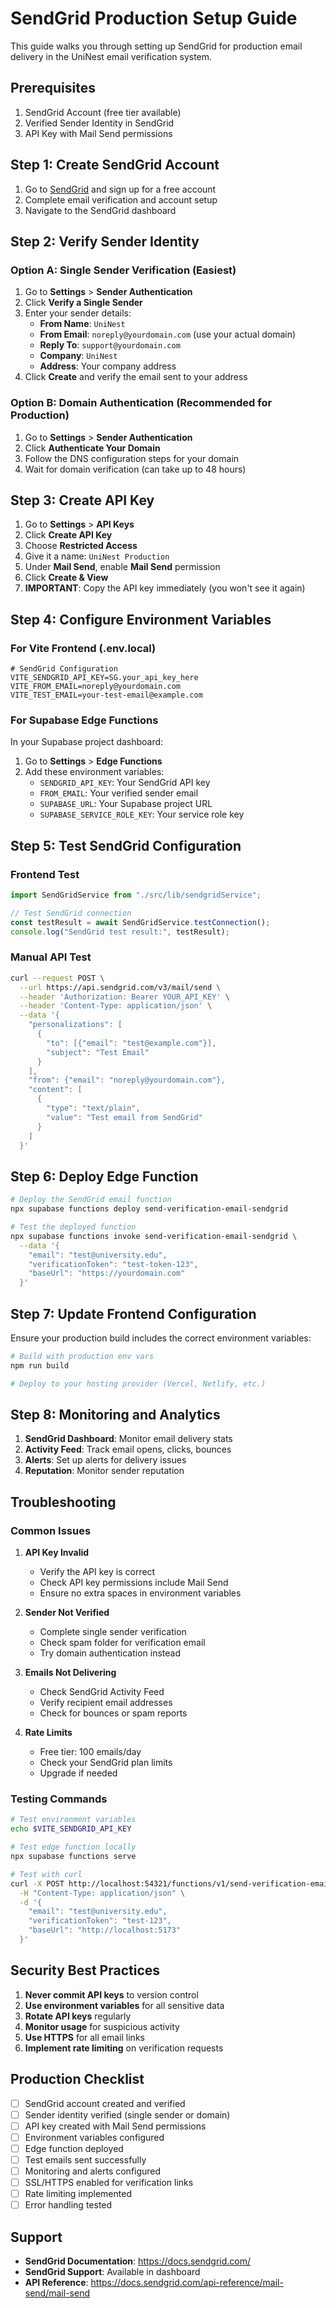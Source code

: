 # SendGrid Production Setup Guide

This guide walks you through setting up SendGrid for production email delivery in the UniNest email verification system.

## Prerequisites

1. SendGrid Account (free tier available)
2. Verified Sender Identity in SendGrid
3. API Key with Mail Send permissions

## Step 1: Create SendGrid Account

1. Go to [SendGrid](https://sendgrid.com/) and sign up for a free account
2. Complete email verification and account setup
3. Navigate to the SendGrid dashboard

## Step 2: Verify Sender Identity

### Option A: Single Sender Verification (Easiest)

1. Go to **Settings** > **Sender Authentication**
2. Click **Verify a Single Sender**
3. Enter your sender details:
   - **From Name**: `UniNest`
   - **From Email**: `noreply@yourdomain.com` (use your actual domain)
   - **Reply To**: `support@yourdomain.com`
   - **Company**: `UniNest`
   - **Address**: Your company address
4. Click **Create** and verify the email sent to your address

### Option B: Domain Authentication (Recommended for Production)

1. Go to **Settings** > **Sender Authentication**
2. Click **Authenticate Your Domain**
3. Follow the DNS configuration steps for your domain
4. Wait for domain verification (can take up to 48 hours)

## Step 3: Create API Key

1. Go to **Settings** > **API Keys**
2. Click **Create API Key**
3. Choose **Restricted Access**
4. Give it a name: `UniNest Production`
5. Under **Mail Send**, enable **Mail Send** permission
6. Click **Create & View**
7. **IMPORTANT**: Copy the API key immediately (you won't see it again)

## Step 4: Configure Environment Variables

### For Vite Frontend (.env.local)

```env
# SendGrid Configuration
VITE_SENDGRID_API_KEY=SG.your_api_key_here
VITE_FROM_EMAIL=noreply@yourdomain.com
VITE_TEST_EMAIL=your-test-email@example.com
```

### For Supabase Edge Functions

In your Supabase project dashboard:

1. Go to **Settings** > **Edge Functions**
2. Add these environment variables:
   - `SENDGRID_API_KEY`: Your SendGrid API key
   - `FROM_EMAIL`: Your verified sender email
   - `SUPABASE_URL`: Your Supabase project URL
   - `SUPABASE_SERVICE_ROLE_KEY`: Your service role key

## Step 5: Test SendGrid Configuration

### Frontend Test

```typescript
import SendGridService from "./src/lib/sendgridService";

// Test SendGrid connection
const testResult = await SendGridService.testConnection();
console.log("SendGrid test result:", testResult);
```

### Manual API Test

```bash
curl --request POST \
  --url https://api.sendgrid.com/v3/mail/send \
  --header 'Authorization: Bearer YOUR_API_KEY' \
  --header 'Content-Type: application/json' \
  --data '{
    "personalizations": [
      {
        "to": [{"email": "test@example.com"}],
        "subject": "Test Email"
      }
    ],
    "from": {"email": "noreply@yourdomain.com"},
    "content": [
      {
        "type": "text/plain",
        "value": "Test email from SendGrid"
      }
    ]
  }'
```

## Step 6: Deploy Edge Function

```bash
# Deploy the SendGrid email function
npx supabase functions deploy send-verification-email-sendgrid

# Test the deployed function
npx supabase functions invoke send-verification-email-sendgrid \
  --data '{
    "email": "test@university.edu",
    "verificationToken": "test-token-123",
    "baseUrl": "https://yourdomain.com"
  }'
```

## Step 7: Update Frontend Configuration

Ensure your production build includes the correct environment variables:

```bash
# Build with production env vars
npm run build

# Deploy to your hosting provider (Vercel, Netlify, etc.)
```

## Step 8: Monitoring and Analytics

1. **SendGrid Dashboard**: Monitor email delivery stats
2. **Activity Feed**: Track email opens, clicks, bounces
3. **Alerts**: Set up alerts for delivery issues
4. **Reputation**: Monitor sender reputation

## Troubleshooting

### Common Issues

1. **API Key Invalid**

   - Verify the API key is correct
   - Check API key permissions include Mail Send
   - Ensure no extra spaces in environment variables

2. **Sender Not Verified**

   - Complete single sender verification
   - Check spam folder for verification email
   - Try domain authentication instead

3. **Emails Not Delivering**

   - Check SendGrid Activity Feed
   - Verify recipient email addresses
   - Check for bounces or spam reports

4. **Rate Limits**
   - Free tier: 100 emails/day
   - Check your SendGrid plan limits
   - Upgrade if needed

### Testing Commands

```bash
# Test environment variables
echo $VITE_SENDGRID_API_KEY

# Test edge function locally
npx supabase functions serve

# Test with curl
curl -X POST http://localhost:54321/functions/v1/send-verification-email-sendgrid \
  -H "Content-Type: application/json" \
  -d '{
    "email": "test@university.edu",
    "verificationToken": "test-123",
    "baseUrl": "http://localhost:5173"
  }'
```

## Security Best Practices

1. **Never commit API keys** to version control
2. **Use environment variables** for all sensitive data
3. **Rotate API keys** regularly
4. **Monitor usage** for suspicious activity
5. **Use HTTPS** for all email links
6. **Implement rate limiting** on verification requests

## Production Checklist

- [ ] SendGrid account created and verified
- [ ] Sender identity verified (single sender or domain)
- [ ] API key created with Mail Send permissions
- [ ] Environment variables configured
- [ ] Edge function deployed
- [ ] Test emails sent successfully
- [ ] Monitoring and alerts configured
- [ ] SSL/HTTPS enabled for verification links
- [ ] Rate limiting implemented
- [ ] Error handling tested

## Support

- **SendGrid Documentation**: https://docs.sendgrid.com/
- **SendGrid Support**: Available in dashboard
- **API Reference**: https://docs.sendgrid.com/api-reference/mail-send/mail-send
